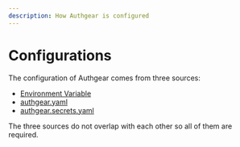 ```yaml
---
description: How Authgear is configured
---
```


# Configurations

The configuration of Authgear comes from three sources:

* [Environment Variable](env.md)
* [authgear.yaml](authgear.yaml.md)
* [authgear.secrets.yaml](authgear.secrets.yaml.md)

The three sources do not overlap with each other so all of them are required.

